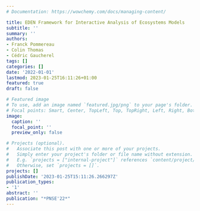 ```yaml
---
# Documentation: https://wowchemy.com/docs/managing-content/

title: EDEN Framework for Interactive Analysis of Ecosystems Models
subtitle: ''
summary: ''
authors:
- Franck Pommereau
- Colin Thomas
- Cédric Gaucherel
tags: []
categories: []
date: '2022-01-01'
lastmod: 2023-01-25T16:11:26+01:00
featured: true
draft: false

# Featured image
# To use, add an image named `featured.jpg/png` to your page's folder.
# Focal points: Smart, Center, TopLeft, Top, TopRight, Left, Right, BottomLeft, Bottom, BottomRight.
image:
  caption: ''
  focal_point: ''
  preview_only: false

# Projects (optional).
#   Associate this post with one or more of your projects.
#   Simply enter your project's folder or file name without extension.
#   E.g. `projects = ["internal-project"]` references `content/project/deep-learning/index.md`.
#   Otherwise, set `projects = []`.
projects: []
publishDate: '2023-01-25T15:11:26.266297Z'
publication_types:
- '1'
abstract: ''
publication: "*PNSE'22*"
---
```

